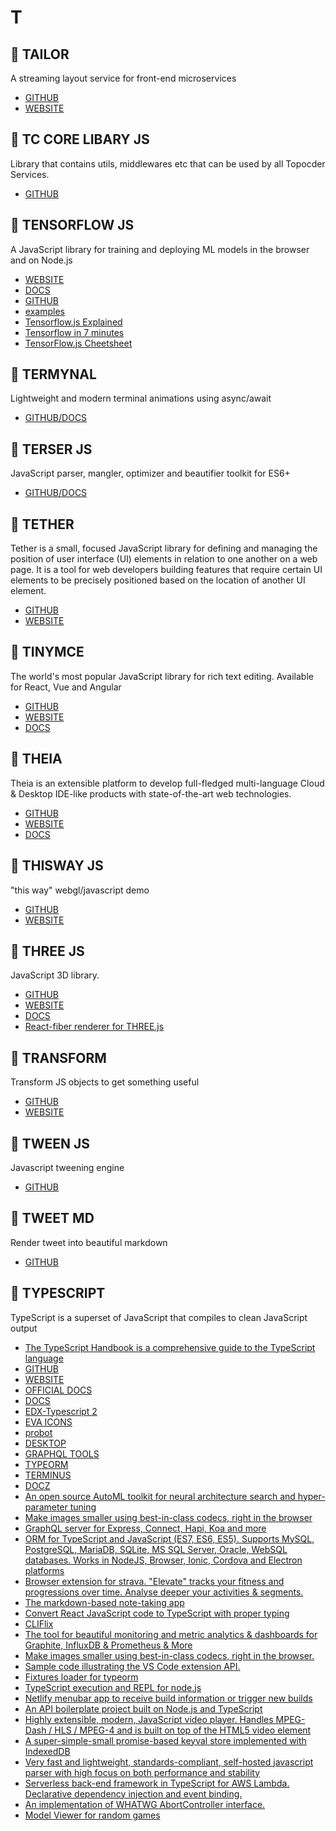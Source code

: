 # T

## :rocket: TAILOR

A streaming layout service for front-end microservices

* [GITHUB](https://github.com/zalando/tailor)
* [WEBSITE](https://www.mosaic9.org/)

## :rocket: TC CORE LIBARY JS

Library that contains utils, middlewares etc that can be used by all Topocder Services.

* [GITHUB](https://github.com/appirio-tech/tc-core-library-js)

## :rocket: TENSORFLOW JS

A JavaScript library for training and deploying ML models in the browser and on Node.js

* [WEBSITE](https://js.tensorflow.org/)
* [DOCS](https://js.tensorflow.org/api/0.14.1/)
* [GITHUB](https://github.com/tensorflow/tfjs)
* [examples](https://github.com/tensorflow/tfjs-examples)
* [Tensorflow.js Explained](https://github.com/llSourcell/tensorflow.js_explained)
* [Tensorflow in 7 minutes](https://medium.freecodecamp.org/get-to-know-tensorflow-js-in-7-minutes-afcd0dfd3d2f)
* [TensorFlow.js Cheetsheet](https://towardsdatascience.com/50-tensorflow-js-api-explained-in-5-minutes-tensorflow-js-cheetsheet-4f8c7f9cc8b2)

## :rocket: TERMYNAL

Lightweight and modern terminal animations using async/await

* [GITHUB/DOCS](https://github.com/ines/termynal)

## :rocket: TERSER JS

JavaScript parser, mangler, optimizer and beautifier toolkit for ES6+

* [GITHUB/DOCS](https://github.com/terser-js/terser)

## :rocket: TETHER

Tether is a small, focused JavaScript library for defining and managing the position of user interface (UI) elements in relation to one another on a web page. It is a tool for web developers building features that require certain UI elements to be precisely positioned based on the location of another UI element.

* [GITHUB](https://github.com/HubSpot/tether)
* [WEBSITE](http://tether.io/docs/welcome/)

## :rocket: TINYMCE

The world's most popular JavaScript library for rich text editing. Available for React, Vue and Angular

* [GITHUB](https://github.com/tinymce/tinymce)
* [WEBSITE](https://www.tiny.cloud/)
* [DOCS](https://www.tiny.cloud/docs/)

## :rocket: THEIA

Theia is an extensible platform to develop full-fledged multi-language Cloud & Desktop IDE-like products with state-of-the-art web technologies.

* [GITHUB](https://github.com/theia-ide/theia)
* [WEBSITE](https://www.theia-ide.org/)
* [DOCS](https://www.theia-ide.org/doc/index.html)

## :rocket: THISWAY JS

"this way" webgl/javascript demo

* [GITHUB](https://github.com/fernandojsg/thisway.js)
* [WEBSITE](http://fernandojsg.com/lab/thiswayjs/)

## :rocket: THREE JS

JavaScript 3D library.

* [GITHUB](https://github.com/mrdoob/three.js/)
* [WEBSITE](https://threejs.org/)
* [DOCS](https://threejs.org/docs/index.html#manual/en/introduction/Creating-a-scene)
* [React-fiber renderer for THREE.js](https://github.com/drcmda/react-three-fiber)

## :rocket: TRANSFORM

Transform JS objects to get something useful

* [GITHUB](https://github.com/transform-it/transform-www)
* [WEBSITE](https://transform.now.sh/)

## :rocket: TWEEN JS

Javascript tweening engine

* [GITHUB](https://github.com/tweenjs/tween.js)

## :rocket: TWEET MD

Render tweet into beautiful markdown

* [GITHUB](https://github.com/silentroach/tweet.md)

## :rocket: TYPESCRIPT

TypeScript is a superset of JavaScript that compiles to clean JavaScript output

* [The TypeScript Handbook is a comprehensive guide to the TypeScript language](https://github.com/Microsoft/TypeScript-Handbook)
* [GITHUB](https://github.com/Microsoft/TypeScript)
* [WEBSITE](http://www.typescriptlang.org)
* [OFFICIAL DOCS](http://www.typescriptlang.org/docs/index.html)
* [DOCS](https://devdocs.io/typescript/)
* [EDX-Typescript 2](https://www.edx.org/course/introduction-to-typescript-2-1)
* [EVA ICONS](https://github.com/akveo/eva-icons)
* [probot](https://github.com/probot/probot)
* [DESKTOP](https://github.com/desktop/desktop)
* [GRAPHQL TOOLS](https://github.com/apollographql/graphql-tools)
* [TYPEORM](https://github.com/typeorm/typeorm)
* [TERMINUS](https://github.com/Eugeny/terminus)
* [DOCZ](https://github.com/pedronauck/docz)
* [An open source AutoML toolkit for neural architecture search and hyper-parameter tuning](https://github.com/Microsoft/nni)
* [Make images smaller using best-in-class codecs, right in the browser](https://github.com/GoogleChromeLabs/squoosh)
* [GraphQL server for Express, Connect, Hapi, Koa and more](https://github.com/apollographql/apollo-server)
* [ORM for TypeScript and JavaScript (ES7, ES6, ES5). Supports MySQL, PostgreSQL, MariaDB, SQLite, MS SQL Server, Oracle, WebSQL databases. Works in NodeJS, Browser, Ionic, Cordova and Electron platforms](https://github.com/typeorm/typeorm)
* [Browser extension for strava. "Elevate" tracks your fitness and progressions over time. Analyse deeper your activities & segments.](https://github.com/thomaschampagne/elevate)
* [The markdown-based note-taking app](https://github.com/fabiospampinato/notable)
* [Convert React JavaScript code to TypeScript with proper typing](https://github.com/lyft/react-javascript-to-typescript-transform)
* [CLIFlix](https://github.com/fabiospampinato/cliflix)
* [The tool for beautiful monitoring and metric analytics & dashboards for Graphite, InfluxDB & Prometheus & More](https://github.com/grafana/grafana)
* [Make images smaller using best-in-class codecs, right in the browser.](https://github.com/GoogleChromeLabs/squoosh)
* [Sample code illustrating the VS Code extension API.](https://github.com/Microsoft/vscode-extension-samples)
* [Fixtures loader for typeorm](https://github.com/RobinCK/typeorm-fixtures)
* [TypeScript execution and REPL for node.js](https://github.com/TypeStrong/ts-node)
* [Netlify menubar app to receive build information or trigger new builds](https://github.com/stefanjudis/netlify-menubar)
* [An API boilerplate project built on Node.js and TypeScript](https://github.com/Ethan-Arrowood/matterhorn)
* [Highly extensible, modern, JavaScript video player. Handles MPEG-Dash / HLS / MPEG-4 and is built on top of the HTML5 video element](https://github.com/matvp91/indigo-player)
* [A super-simple-small promise-based keyval store implemented with IndexedDB](https://github.com/jakearchibald/idb-keyval)
* [Very fast and lightweight, standards-compliant, self-hosted javascript parser with high focus on both performance and stability](https://github.com/cherow/cherow)
* [Serverless back-end framework in TypeScript for AWS Lambda. Declarative dependency injection and event binding.](https://github.com/alitelabs/tyx)
* [An implementation of WHATWG AbortController interface.](https://github.com/mysticatea/abort-controller)
* [Model Viewer for random games](https://github.com/magcius/noclip.website)